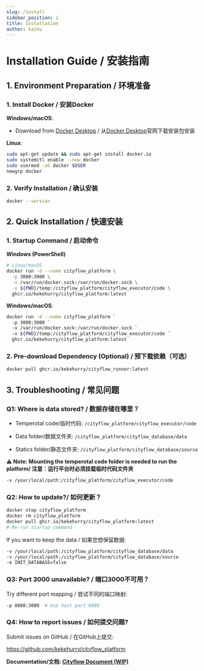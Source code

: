 ```yaml
---
slug: /install
sidebar_position: 1
title: Installation
author: kaihu
---
```


# Installation Guide / 安装指南

## 1. Environment Preparation  / 环境准备

### 1. Install Docker  / 安装Docker

**Windows/macOS**:  
  
  - Download from [Docker Desktop](https://www.docker.com/products/docker-desktop/) / 从[Docker Desktop](https://www.docker.com/products/docker-desktop/)官网下载安装包安装

**Linux**:  
  ```bash
  sudo apt-get update && sudo apt-get install docker.io
  sudo systemctl enable --now docker
  sudo usermod -aG docker $USER
  newgrp docker
  ```

### 2. Verify Installation / 确认安装

```bash
docker --version
```

## 2. Quick Installation / 快速安装

### 1. Startup Command  / 启动命令

**Windows (PowerShell)**
```bash
# Linux/macOS
docker run -d --name cityflow_platform \
  -p 3000:3000 \
  -v /var/run/docker.sock:/var/run/docker.sock \
  -v ${PWD}/temp:/cityflow_platform/cityflow_executor/code \
  ghcr.io/kekehurry/cityflow_platform:latest
```

**Windows/macOS**: 

```bash
docker run -d --name cityflow_platform `
  -p 3000:3000 `
  -v /var/run/docker.sock:/var/run/docker.sock `
  -v ${PWD}/temp:/cityflow_platform/cityflow_executor/code `
  ghcr.io/kekehurry/cityflow_platform:latest
```

### 2. Pre-download Dependency (Optional) / 预下载依赖（可选）

```bash
docker pull ghcr.io/kekehurry/cityflow_runner:latest
```

## 3. Troubleshooting / 常见问题

### Q1: Where is data stored?  / 数据存储在哪里？

- Temperotal code/临时代码: `/cityflow_platform/cityflow_executor/code`

- Data folder/数据文件夹: `/cityflow_platform/cityflow_database/data` 

- Statics folder/静态文件夹: `/cityflow_platform/cityflow_database/source`

**⚠️ Note: Mounting the temperotal code folder is needed to run the platform/ 注意：运行平台时必须挂载临时代码文件夹**

```bash
-v /your/local/path:/cityflow_platform/cityflow_executor/code
```

### Q2: How to update?/ 如何更新？

```bash
docker stop cityflow_platform
docker rm cityflow_platform
docker pull ghcr.io/kekehurry/cityflow_platform:latest
# Re-run startup command
```
If you want to keep the data / 如果您想保留数据:

```bash
-v /your/local/path:/cityflow_platform/cityflow_database/data
-v /your/local/path:/cityflow_platform/cityflow_database/source
-e INIT_DATABASE=false
```


### Q3: Port 3000 unavailable? / 端口3000不可用？
Try different port mapping / 尝试不同的端口映射:

```bash
-p 8080:3000  # Use host port 8080
```

### Q4: How to report issues / 如何提交问题?

Submit issues on GitHub / 在GitHub上提交: 

https://github.com/kekehurry/cityflow_platform


**Documentation/文档: [Cityflow Document (WIP)](https://doc.cityflow.cn/)**